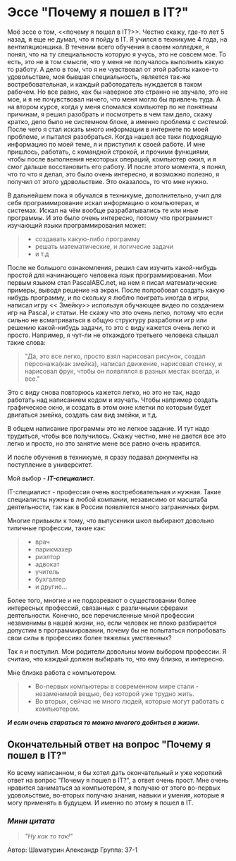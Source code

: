 # Эссе "Почему я пошел в IT?"

Моё эссе о том, <<почему я пошел в IT?>>. Честно скажу, где-то лет 5 назад, я еще не думал, что я пойду в IT. Я учился в техникуме 4 года, на вентиляционщика. В течении всего обучения в своем колледже, я понял, что на ту специальность которую я учусь, это не совсем мое. То есть, это не в том смысле, что у меня не получалось выполнить какую то работу. А дело в том, что я не чувствовал от этой работы какое-то удовольствие, моя бывшая специальность, является так-же востребовательная, и каждый работодатель нуждается в таком рабочем. Но все равно, как бы наверное это странно не звучало, это не мое, и я не почувствовал ничего, что меня могло бы привлечь туда. А на втором курсе, когда у меня сломался компьютер по не понятным причинам, я решил разобрать и посмотреть в чем там дело, скажу кратко, дело было не системном блоке, а именно проблема с системой. После чего я стал искать много информации в интернете по моей проблеме, и пытался разобраться. Когда нашел все таки подходящую информацию по моей теме, я и приступил к своей работе. И мне пришлось, работать, с командной строкой, и прочими функциями, чтобы после выполнения некоторых операций, компьютер ожил, и я смог дальше восстановить его работу. И после этого момента, я понял, что то что я делал, это было очень интересно, и возможно полезно, я получил от этого удовольствие. Это оказалось, то что мне нужно.

В дальнейшем пока я обучался в техникуме, дополнительно, учил для себя программирование искал информацию о компьютерах, и системах. Искал на чём вообще разрабатывались те или иные программы. И это было очень интересно, потому что программист изучающий языки программирования может: 
> - создавать какую-либо программу 
> - решать математические, и логичесие задачи 
> - и т.д

После не большого ознакомления, решил сам изучить какой-нибудь простой для начинающего человека язык программирования. Мои первым языком стал PascalABC.net, на нем я писал математические примеры, выводя решение на экран. После попробовал создать какую нибудь программу, и по скольку я люблю поиграть иногда в игры, написал игру << Змейку>> используя обучающее видео по созданием игр на Pascal, и статьи. Не скажу что это очень легко, потому что если сильно не всматриваться в общую структуру разработки игр или решению какой-нибудь задачи, то это с виду кажется очень легко и просто.
Например, я чут-ли не откаждого третьего человека слышал такие слова:

> "Да, это все легко, просто взял нарисовал рисунок, создал персонажа(как змейка), написал движение, нарисовал стенку, и нарисовал фрук, чтобы он появлялся в разных местах всегда, и все."

Это с виду снова повторюсь кажется легко, но это не так, надо работать над написанием кодом и изучать. Чтобы например создать графическое окно, и создать в этом окне клетки по которым будет двигаться змейка, создать сам вид змейки, и т.д.

В общем написание программы это не легкое задание. И тут надо трудиться, чтобы все получилось. Скажу честно, мне не дается все это легко и просто, но это занятие мене все равно очень нравится.

И после обучения в техникуме, я сразу подавал документы на поступление в университет.

Мой выбор - **_IT-специалист_**.

IT-специалист - профессия очень востребовательная и нужная. Такие специалисты нужны в любой компании, независимо от масштаба деятельности, так как в России появляется много заграничных фирм.

Многие привыкли к тому, что выпускники школ выбирают довольно типичные профессии, такие как:

> - врач 
> - парикмахер 
> - риэлтор 
> - адвокат
> - учитель 
> - бухгалтер 
> - и другие...

Более того, многие и не подозревают о существовании более интересных профессий, связанных с различными сферами деятельности. Конечно, все перечисленные мной профессии незаменимы в нашей жизни, но, если человек не плохо разбирается допустим в программировании, почему бы не попытаться попробовать свои силы в профессиях более тяжелых умственных?

Так я и поступил. Мои родители довольны моим выбором профессии. Я считаю, что каждый должен выбирать то, что ему близко, и интересно.

Мне близка работа с компьютером. 
 
> - Во-первых компьютеры в современном мире стали - незаменимой вещью, без которой уже трудно жить.
> - Во вторых, сейчас не много людей, которые могут работать с компьютером.

**_И если очень стараться то можно многого добиться в жизни._**

## Окончательный ответ на вопрос "Почему я пошел в IT?"

Ко всему написанном, я бы хотел дать окончательный и уже короткий ответ на вопрос "Почему я пошел в IT?", а ответ очень прост. Мне очень нравится заниматься за компьютером, я получаю от этого во-первых удовольствие, во-вторых получаю знания, навыки и умения, которые я могу применять в будущем. И именно по этому я пошел в IT.

###  **_Мини цитата_**

> _"Ну как то так!"_

Автор: Шаматурин Александр
Группа: 37-1

